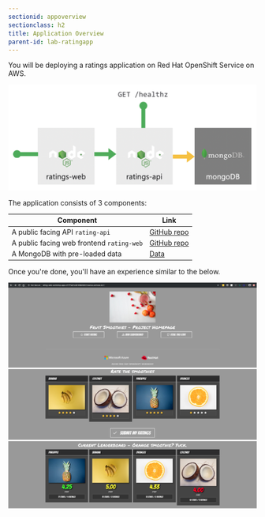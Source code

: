 ```yaml
---
sectionid: appoverview
sectionclass: h2
title: Application Overview
parent-id: lab-ratingapp
---
```


You will be deploying a ratings application on Red Hat OpenShift Service on AWS.

![Application diagram](media/app-overview.png)

The application consists of 3 components:

| Component                                          | Link                                                               |
|----------------------------------------------------|--------------------------------------------------------------------|
| A public facing API `rating-api`                   | [GitHub repo](https://github.com/RH-ANZ-Workshops/rating-api)             |
| A public facing web frontend `rating-web`          | [GitHub repo](https://github.com/adriangigante/rating-web)             |
| A MongoDB with pre-loaded data                     | [Data](https://github.com/microsoft/rating-api/raw/master/data.tar.gz)   |

Once you're done, you'll have an experience similar to the below.

![Application](media/app-overview-1.png)
![Application](media/app-overview-2.png)
![Application](media/app-overview-3.png)